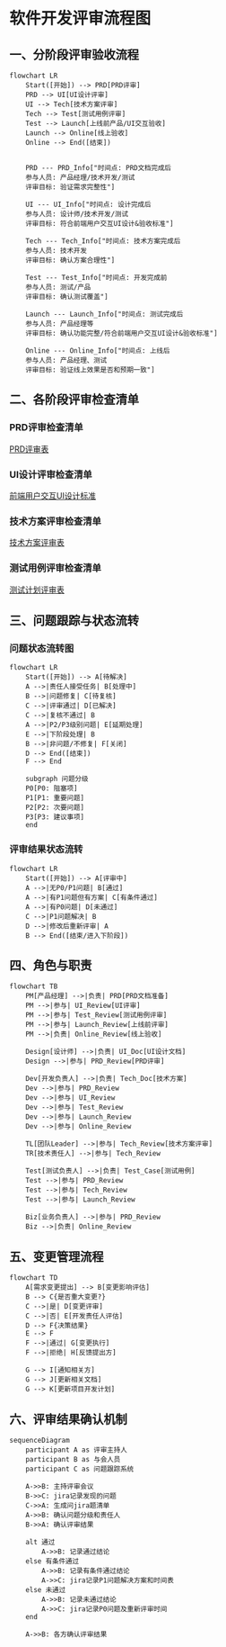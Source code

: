 # 软件开发评审流程图

## 一、分阶段评审验收流程

```mermaid
flowchart LR
    Start([开始]) --> PRD[PRD评审]
    PRD --> UI[UI设计评审]
    UI --> Tech[技术方案评审]
    Tech --> Test[测试用例评审]
    Test --> Launch[上线前产品/UI交互验收]
    Launch --> Online[线上验收]
    Online --> End([结束])
  
  
    PRD --- PRD_Info["时间点: PRD文档完成后
    参与人员: 产品经理/技术开发/测试
    评审目标: 验证需求完整性"]
  
    UI --- UI_Info["时间点: 设计完成后
    参与人员: 设计师/技术开发/测试
    评审目标: 符合前端用户交互UI设计&验收标准"]
  
    Tech --- Tech_Info["时间点: 技术方案完成后
    参与人员: 技术开发
    评审目标: 确认方案合理性"]
  
    Test --- Test_Info["时间点: 开发完成前
    参与人员: 测试/产品
    评审目标: 确认测试覆盖"]
  
    Launch --- Launch_Info["时间点: 测试完成后
    参与人员: 产品经理等
    评审目标: 确认功能完整/符合前端用户交互UI设计&验收标准"]
  
    Online --- Online_Info["时间点: 上线后
    参与人员: 产品经理、测试
    评审目标: 验证线上效果是否和预期一致"]
```

## 二、各阶段评审检查清单

### PRD评审检查清单

[PRD评审表](https://github.com/Taskon-xyz/PR/edit/main/PRD%E8%AF%84%E5%AE%A1%E8%A1%A8.md)

### UI设计评审检查清单

[前端用户交互UI设计标准](https://github.com/Taskon-xyz/PR/blob/main/%E5%89%8D%E7%AB%AF%E7%94%A8%E6%88%B7%E4%BA%A4%E4%BA%92UI%E8%AE%BE%E8%AE%A1%E6%A0%87%E5%87%86.md)

### 技术方案评审检查清单

[技术方案评审表](https://github.com/Taskon-xyz/PR/blob/main/%E6%8A%80%E6%9C%AF%E6%96%B9%E6%A1%88%E8%AF%84%E5%AE%A1%E8%A1%A8.md)

### 测试用例评审检查清单

[测试计划评审表](https://github.com/Taskon-xyz/PR/blob/main/%E6%B5%8B%E8%AF%95%E8%AE%A1%E5%88%92%E8%AF%84%E5%AE%A1%E8%A1%A8.md)

## 三、问题跟踪与状态流转

### 问题状态流转图

```mermaid
flowchart LR
    Start([开始]) --> A[待解决]
    A -->|责任人接受任务| B[处理中]
    B -->|问题修复| C[待复核]
    C -->|评审通过| D[已解决]
    C -->|复核不通过| B
    A -->|P2/P3级别问题| E[延期处理]
    E -->|下阶段处理| B
    B -->|非问题/不修复| F[关闭]
    D --> End([结束])
    F --> End
  
    subgraph 问题分级
    P0[P0: 阻塞项]
    P1[P1: 重要问题]
    P2[P2: 次要问题]
    P3[P3: 建议事项]
    end
```

### 评审结果状态流转

```mermaid
flowchart LR
    Start([开始]) --> A[评审中]
    A -->|无P0/P1问题| B[通过]
    A -->|有P1问题但有方案| C[有条件通过]
    A -->|有P0问题| D[未通过]
    C -->|P1问题解决| B
    D -->|修改后重新评审| A
    B --> End([结束/进入下阶段])
```

## 四、角色与职责

```mermaid
flowchart TB
    PM[产品经理] -->|负责| PRD[PRD文档准备]
    PM -->|参与| UI_Review[UI评审]
    PM -->|参与| Test_Review[测试用例评审]
    PM -->|参与| Launch_Review[上线前评审]
    PM -->|负责| Online_Review[线上验收]
  
    Design[设计师] -->|负责| UI_Doc[UI设计文档]
    Design -->|参与| PRD_Review[PRD评审]
  
    Dev[开发负责人] -->|负责| Tech_Doc[技术方案]
    Dev -->|参与| PRD_Review
    Dev -->|参与| UI_Review
    Dev -->|参与| Test_Review
    Dev -->|参与| Launch_Review
    Dev -->|参与| Online_Review
  
    TL[团队Leader] -->|参与| Tech_Review[技术方案评审]
    TR[技术责任人] -->|参与| Tech_Review
  
    Test[测试负责人] -->|负责| Test_Case[测试用例]
    Test -->|参与| PRD_Review
    Test -->|参与| Tech_Review
    Test -->|参与| Launch_Review
  
    Biz[业务负责人] -->|参与| PRD_Review
    Biz -->|负责| Online_Review
```

## 五、变更管理流程

```mermaid
flowchart TD
    A[需求变更提出] --> B[变更影响评估]
    B --> C{是否重大变更?}
    C -->|是| D[变更评审]
    C -->|否| E[开发责任人评估]
    D --> F{决策结果}
    E --> F
    F -->|通过| G[变更执行]
    F -->|拒绝| H[反馈提出方]
  
    G --> I[通知相关方]
    G --> J[更新相关文档]
    G --> K[更新项目开发计划]
```

## 六、评审结果确认机制

```mermaid
sequenceDiagram
    participant A as 评审主持人
    participant B as 与会人员
    participant C as 问题跟踪系统
  
    A->>B: 主持评审会议
    B->>C: jira记录发现的问题
    C->>A: 生成问jira题清单
    A->>B: 确认问题分级和责任人
    B->>A: 确认评审结果
  
    alt 通过
        A->>B: 记录通过结论
    else 有条件通过
        A->>B: 记录有条件通过结论
        A->>C: jira记录P1问题解决方案和时间表
    else 未通过
        A->>B: 记录未通过结论
        A->>C: jira记录P0问题及重新评审时间
    end
  
    A->>B: 各方确认评审结果
```
